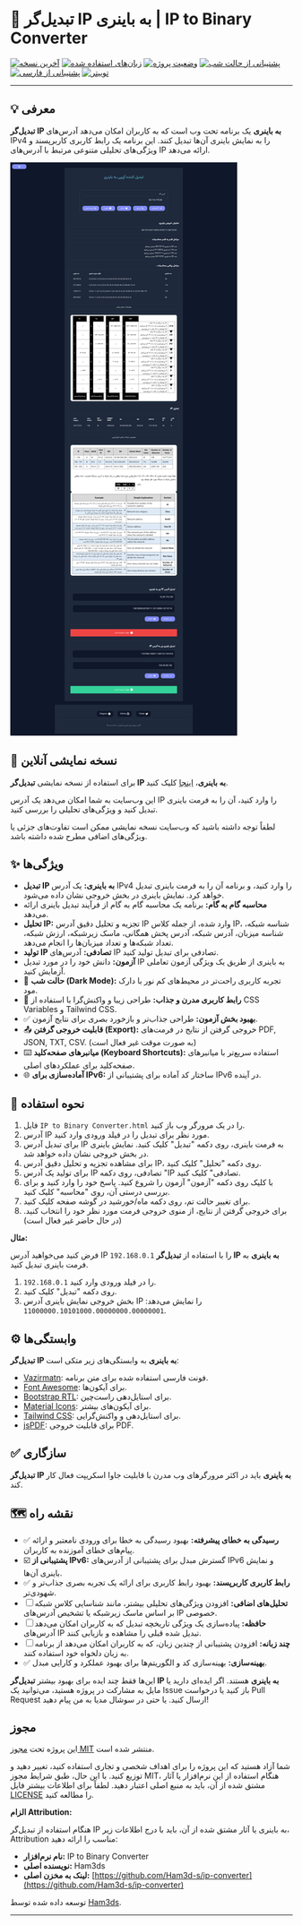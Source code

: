 # 🧰 تبدیل‌گر IP به باینری | IP to Binary Converter

[![آخرین نسخه](https://img.shields.io/github/v/release/Ham3d-s/IP-Converter?style=flat-square)](https://github.com/Ham3d-s/IP-Converter/releases/latest)
[![زبان‌های استفاده شده](https://img.shields.io/github/languages/top/Ham3d-s/IP-Converter?style=flat-square)](https://github.com/Ham3d-s/IP-Converter)
[![وضعیت پروژه](https://img.shields.io/github/last-commit/Ham3d-s/IP-Converter?style=flat-square)](https://github.com/Ham3d-s/IP-Converter/commits/main)
[![پشتیبانی از حالت شب](https://img.shields.io/badge/%D9%BE%D8%B4%D8%AA%DB%8C%D8%A8%D8%A7%D9%86%DB%8C-%D8%AD%D8%A7%D9%84%D8%AA%20%D8%B4%D8%A8-informational?style=flat-square)](https://github.com/Ham3d-s/IP-Converter)
[![پشتیبانی از فارسی](https://img.shields.io/badge/%D9%BE%D8%B4%D8%AA%DB%8C%D8%A8%D8%A7%D9%86%DB%8C-%D9%81%D8%A7%D8%B1%D8%B3%DB%8C-informational?style=flat-square)](https://github.com/Ham3d-s/IP-Converter)
[![توییتر](https://img.shields.io/twitter/follow/Ham3ds_?style=social)](https://twitter.com/Ham3ds_)

---

## 💡 معرفی

**تبدیل‌گر IP به باینری** یک برنامه تحت وب است که به کاربران امکان می‌دهد آدرس‌های IPv4 را به نمایش باینری آن‌ها تبدیل کنند. این برنامه یک رابط کاربری کاربرپسند و ویژگی‌های تحلیلی متنوعی مرتبط با آدرس‌های IP ارائه می‌دهد.

![پیش‌نمایش برنامه](1738103944567.png)

## 🚀 نسخه نمایشی آنلاین

برای استفاده از نسخه نمایشی **تبدیل‌گر IP به باینری**، [اینجا](https://ip-converter.netlify.app/) کلیک کنید.

این وب‌سایت به شما امکان می‌دهد یک آدرس IP را وارد کنید، آن را به فرمت باینری تبدیل کنید و ویژگی‌های تحلیلی را بررسی کنید.

لطفاً توجه داشته باشید که وب‌سایت نسخه نمایشی ممکن است تفاوت‌های جزئی یا ویژگی‌های اضافی مطرح شده داشته باشد.

## ✨ ویژگی‌ها

*   **تبدیل IP به باینری:** یک آدرس IPv4 را وارد کنید، و برنامه آن را به فرمت باینری تبدیل خواهد کرد. نمایش باینری در بخش خروجی نشان داده می‌شود.
*   **محاسبه گام به گام:** برنامه یک محاسبه گام به گام از فرآیند تبدیل باینری ارائه می‌دهد.
*   **تحلیل IP:** تجزیه و تحلیل دقیق آدرس IP وارد شده، از جمله کلاس IP، شناسه شبکه، شناسه میزبان، آدرس شبکه، آدرس پخش همگانی، ماسک زیرشبکه، ارزش شبکه، تعداد شبکه‌ها و تعداد میزبان‌ها را انجام می‌دهد.
*   **تولید IP تصادفی:** آدرس‌های IP تصادفی برای تبدیل تولید کنید.
*   **آزمون:** دانش خود را در مورد تبدیل IP به باینری از طریق یک ویژگی آزمون تعاملی آزمایش کنید.
*   🌙 **حالت شب (Dark Mode):** تجربه کاربری راحت‌تر در محیط‌های کم نور با دارک مود.
*   🎨 **رابط کاربری مدرن و جذاب:** طراحی زیبا و واکنش‌گرا با استفاده از CSS Variables و Tailwind CSS.
*   ✅ **بهبود بخش آزمون:** طراحی جذاب‌تر و بازخورد بصری برای نتایج آزمون.
*   📤 **قابلیت خروجی گرفتن (Export):** خروجی گرفتن از نتایج در فرمت‌های PDF, JSON, TXT, CSV. (به صورت موقت غیر فعال است)
*   ⌨️ **میانبرهای صفحه‌کلید (Keyboard Shortcuts):** استفاده سریع‌تر با میانبرهای صفحه‌کلید برای عملکردهای اصلی.
*   🌐 **آماده‌سازی برای IPv6:** ساختار کد آماده برای پشتیبانی از IPv6 در آینده.

## 🚀 نحوه استفاده

1.  فایل `IP to Binary Converter.html` را در یک مرورگر وب باز کنید.
2.  آدرس IP مورد نظر برای تبدیل را در فیلد ورودی وارد کنید.
3.  برای تبدیل آدرس IP به فرمت باینری، روی دکمه "تبدیل" کلیک کنید. نمایش باینری در بخش خروجی نشان داده خواهد شد.
4.  برای مشاهده تجزیه و تحلیل دقیق آدرس IP، روی دکمه "تحلیل" کلیک کنید.
5.  برای تولید یک آدرس IP تصادفی، روی دکمه "IP تصادفی" کلیک کنید.
6.  با کلیک روی دکمه "آزمون" آزمون را شروع کنید. پاسخ خود را وارد کنید و برای بررسی درستی آن، روی "محاسبه" کلیک کنید.
7.  برای تغییر حالت تم، روی دکمه ماه/خورشید در گوشه صفحه کلیک کنید.
8.  برای خروجی گرفتن از نتایج، از منوی خروجی فرمت مورد نظر خود را انتخاب کنید. (در حال حاضر غیر فعال است)

**مثال:**

فرض کنید می‌خواهید آدرس IP `192.168.0.1` را با استفاده از **تبدیل‌گر IP به باینری** به فرمت باینری تبدیل کنید.

1.  `192.168.0.1` را در فیلد ورودی وارد کنید.
2.  روی دکمه "تبدیل" کلیک کنید.
3.  بخش خروجی نمایش باینری آدرس IP را نمایش می‌دهد: `11000000.10101000.00000000.00000001`.

## ⚙️ وابستگی‌ها

**تبدیل‌گر IP به باینری** به وابستگی‌های زیر متکی است:

*   [Vazirmatn](https://github.com/rastikerdar/vazirmatn): فونت فارسی استفاده شده برای متن برنامه.
*   [Font Awesome](https://fontawesome.com/): برای آیکون‌ها.
*   [Bootstrap RTL](https://getbootstrap.rtlcss.com/): برای استایل‌دهی راست‌چین.
*   [Material Icons](https://fonts.google.com/icons): برای آیکون‌های بیشتر.
*   [Tailwind CSS](https://tailwindcss.com/): برای استایل‌دهی و واکنش‌گرایی.
*   [jsPDF](https://jspdf.com/): برای قابلیت خروجی PDF.

## ✅ سازگاری

**تبدیل‌گر IP به باینری** باید در اکثر مرورگرهای وب مدرن با قابلیت جاوا اسکریپت فعال کار کند.

## 🗺️ نقشه راه

*   ✅ **رسیدگی به خطای پیشرفته:** بهبود رسیدگی به خطا برای ورودی نامعتبر و ارائه پیام‌های خطای آموزنده به کاربران.
*   ☑️ **پشتیبانی از IPv6:** گسترش مبدل برای پشتیبانی از آدرس‌های IPv6 و نمایش باینری آن‌ها.
*   ✅ **رابط کاربری کاربرپسند:** بهبود رابط کاربری برای ارائه یک تجربه بصری جذاب‌تر و شهودی‌تر.
*   ☐ **تحلیل‌های اضافی:** افزودن ویژگی‌های تحلیلی بیشتر، مانند شناسایی کلاس شبکه بر اساس ماسک زیرشبکه یا تشخیص آدرس‌های IP خصوصی.
*   ☐ **حافظه:** پیاده‌سازی یک ویژگی تاریخچه تبدیل که به کاربران امکان می‌دهد آدرس‌های IP تبدیل شده قبلی را مشاهده و بازیابی کنند.
*   ☐ **چند زبانه:** افزودن پشتیبانی از چندین زبان، که به کاربران امکان می‌دهد از برنامه به زبان دلخواه خود استفاده کنند.
*   ✅ **بهینه‌سازی:** بهینه‌سازی کد و الگوریتم‌ها برای بهبود عملکرد و کارایی مبدل.

این‌ها فقط چند ایده برای بهبود بیشتر **تبدیل‌گر IP به باینری** هستند. اگر ایده‌ای دارید یا مایل به مشارکت در پروژه هستید، می‌توانید یک Issue باز کنید یا درخواست Pull Request ارسال کنید. یا حتی در سوشال مدیا به من پیام دهید!

## مجوز

این پروژه تحت [مجوز MIT](LICENSE) منتشر شده است.

شما آزاد هستید که این پروژه را برای اهداف شخصی و تجاری استفاده کنید، تغییر دهید و توزیع کنید. با این حال، طبق شرایط مجوز MIT، هنگام استفاده از این نرم‌افزار یا آثار مشتق شده از آن، باید به منبع اصلی اعتبار دهید. لطفاً برای اطلاعات بیشتر فایل [LICENSE](LICENSE) را مطالعه کنید.

**الزام Attribution:**

هنگام استفاده از تبدیل‌گر IP به باینری یا آثار مشتق شده از آن، باید با درج اطلاعات زیر، Attribution مناسب را ارائه دهید:

*   **نام نرم‌افزار:** IP to Binary Converter
*   **نویسنده اصلی:** Ham3ds
*   **لینک به مخزن اصلی:** [https://github.com/Ham3d-s/ip-converter](https://github.com/Ham3d-s/ip-converter)




توسعه داده شده توسط [Ham3ds](https://github.com/Ham3d-s).


---
